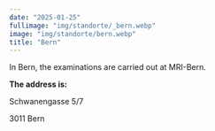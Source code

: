```yaml
---
date: "2025-01-25"
fullimage: "img/standorte/_bern.webp"
image: "img/standorte/bern.webp"
title: "Bern"
---
```


In Bern, the examinations are carried out at MRI-Bern.

**The address is:**

Schwanengasse 5/7

3011 Bern
